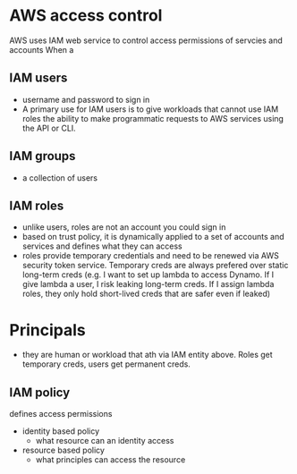 # AWS access control
AWS uses IAM web service to control access permissions of servcies and accounts
When a 
## IAM users
- username and password to sign in
- A primary use for IAM users is to give workloads that cannot use IAM roles the ability to make programmatic requests to AWS services using the API or CLI.
## IAM groups
- a collection of users
## IAM roles
- unlike users, roles are not an account you could sign in
- based on trust policy, it is dynamically applied to a set of accounts and services and defines what they can access
- roles provide temporary credentials and need to be renewed via AWS security token service. Temporary creds are always prefered over static long-term creds (e.g. I want to set up lambda to access Dynamo. If I give lambda a user, I risk leaking long-term creds. If I assign lambda roles, they only hold short-lived creds that are safer even if leaked)
# Principals
- they are human or workload that ath via IAM entity above. Roles get temporary creds, users get permanent creds.
## IAM policy
defines access permissions
- identity based policy
    - what resource can an identity access
- resource based policy
    - what principles can access the resource